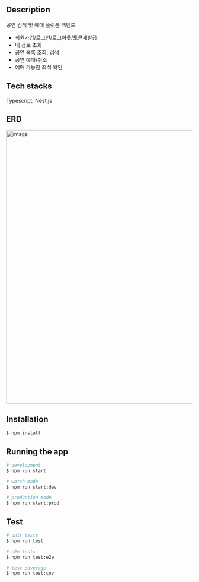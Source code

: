 ## Description

공연 검색 및 예매 플랫폼 백엔드

- 회원가입/로그인/로그아웃/토큰재발급
- 내 정보 조회
- 공연 목록 조회, 검색
- 공연 예매/취소
- 예매 가능한 죄석 확인

## Tech stacks

Typescript, Nest.js

## ERD

<img width="737" alt="image" src="https://github.com/lunaradio24/booking-platform/assets/91360383/bbbf306d-0146-460f-ad24-2179fcbc3dfe">

## Installation

```bash
$ npm install
```

## Running the app

```bash
# development
$ npm run start

# watch mode
$ npm run start:dev

# production mode
$ npm run start:prod
```

## Test

```bash
# unit tests
$ npm run test

# e2e tests
$ npm run test:e2e

# test coverage
$ npm run test:cov
```
